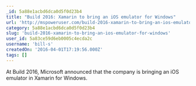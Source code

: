 ```yaml
---
_id: 5a88e1acbd6dca0d5f0d23b4
title: "Build 2016: Xamarin to bring an iOS emulator for Windows"
url: 'http://mspoweruser.com/build-2016-xamarin-to-bring-an-ios-emulator-for-windows/'
category: 5a88e1acbd6dca0d5f0d23b4
slug: 'build-2016-xamarin-to-bring-an-ios-emulator-for-windows'
user_id: 5a83ce59d6eb0005c4ecda2c
username: 'bill-s'
createdOn: '2016-04-01T17:19:56.000Z'
tags: []
---
```


At Build 2016, Microsoft announced that the company is bringing an iOS emulator in Xamarin for Windows. 
